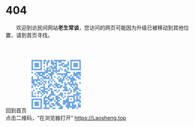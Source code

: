 404
===

　　欢迎到访民间网站**老生常谈**，您访问的网页可能因为升级已被移动到其他位置，请到首页寻找。


　　

回到首页
<a href=".." title="返回老生常谈首页"><img src="/indexQR-Blue.png" /></a>  
点击二维码，“在浏览器打开” https://Laosheng.top  
